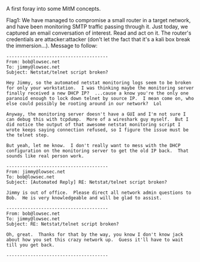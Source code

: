 A first foray into some MitM concepts.

Flag1: We have managed to compromise a small router in a target network, and have been monitoring SMTP traffic passing through it.  Just today, we captured an email conversation of interest.  Read and act on it.  The router's credentials are attacker:attacker (don't let the fact that it's a kali box break the immersion...).  Message to follow:

    --------------------------------------
    From: bob@lowsec.net
    To: jimmy@lowsec.net
    Subject: Netstat/telnet script broken?

    Hey Jimmy, so the automated netstat monitoring logs seem to be broken for only your workstation.  I was thinking maybe the monitoring server finally received a new DHCP IP?  ...cause a know you're the only one paranoid enough to lock down telnet by source IP.  I mean come on, who else could possibly be rooting around in our network?  Lol

    Anyway, the monitoring server doesn't have a GUI and I'm not sure I can debug this with tcpdump.  More of a wireshark guy myself.  But I did notice the output of that awesome netstat monitoring script I wrote keeps saying connection refused, so I figure the issue must be the telnet step.  

    But yeah, let me know.  I don't really want to mess with the DHCP configuration on the monitoring server to get the old IP back.  That sounds like real person work.  

    --------------------------------------
    From: jimmy@lowsec.net
    To: bob@lowsec.net
    Subject: [Automated Reply] RE: Netstat/telnet script broken?

    Jimmy is out of office.  Please direct all network admin questions to Bob.  He is very knowledgeable and will be glad to assist.  

    --------------------------------------
    From: bob@lowsec.net
    To: jimmy@lowsec.net
    Subject: RE: Netstat/telnet script broken?

    Oh, great.  Thanks for that by the way, you know I don't know jack about how you set this crazy network up.  Guess it'll have to wait till you get back.  

    --------------------------------------

